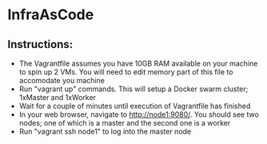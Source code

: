 # InfraAsCode

## Instructions:

-	The Vagrantfile assumes you have 10GB RAM available on your machine to spin up 2 VMs. You will need to edit memory part of this file to accomodate you machine  
-	Run "vagrant up" commands. This will setup a Docker swarm cluster; 1xMaster and 1xWorker
-	Wait for a couple of minutes until execution of Vagrantfile has finished
-	In your web browser, navigate to <a href="http://node1:9080/">http://node1:9080/</a>. You should see two nodes; one of which is a master and the second one is a worker
- Run "vagrant ssh node1" to log into the master node

